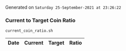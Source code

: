 Generated on `Saturday 25-September-2021 at 23:26:22`

### Current to Target Coin Ratio
`current_coin_ratio.sh`

Date|Current|Target|Ratio
---|---|---|---
